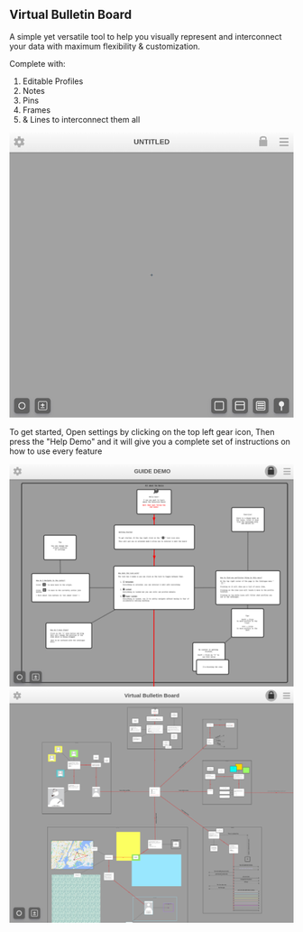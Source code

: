 ## Virtual Bulletin Board

A simple yet versatile tool to help you visually represent and interconnect your data with maximum flexibility & customization.

Complete with:

1. Editable Profiles 
2. Notes
3. Pins
4. Frames
5. & Lines to interconnect them all


<img src="Images/OpeningPage.png" width="600">

<br>

To get started, Open settings by clicking on the top left gear icon, Then press the "Help Demo" and it will give you a complete set of instructions on how to use every feature 

![Help Demo](Images/HelpDemo.png)
![Example](Images/Example.png)
